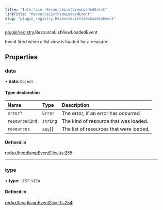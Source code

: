 ```yaml
---
title: "Interface: ResourceListViewLoadedEvent"
linkTitle: "ResourceListViewLoadedEvent"
slug: "plugin_registry.ResourceListViewLoadedEvent"
---
```


[plugin/registry](../modules/plugin_registry.md).ResourceListViewLoadedEvent

Event fired when a list view is loaded for a resource.

## Properties

### data

• **data**: `Object`

#### Type declaration

| Name | Type | Description |
| :------ | :------ | :------ |
| `error?` | `Error` | The error, if an error has occurred |
| `resourceKind` | `string` | The kind of resource that was loaded. |
| `resources` | `any`[] | The list of resources that were loaded. |

#### Defined in

[redux/headlampEventSlice.ts:255](https://github.com/headlamp-k8s/headlamp/blob/45b84205/frontend/src/redux/headlampEventSlice.ts#L255)

___

### type

• **type**: `LIST_VIEW`

#### Defined in

[redux/headlampEventSlice.ts:254](https://github.com/headlamp-k8s/headlamp/blob/45b84205/frontend/src/redux/headlampEventSlice.ts#L254)
